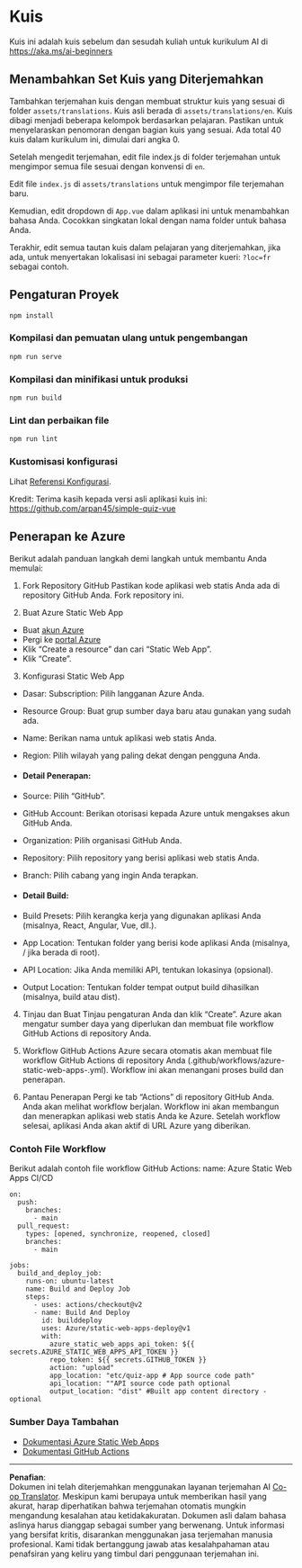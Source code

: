 <!--
CO_OP_TRANSLATOR_METADATA:
{
  "original_hash": "d699cf8509f74baa5b0b838de5cf0662",
  "translation_date": "2025-08-29T12:52:47+00:00",
  "source_file": "etc/quiz-app/README.md",
  "language_code": "id"
}
-->
# Kuis

Kuis ini adalah kuis sebelum dan sesudah kuliah untuk kurikulum AI di https://aka.ms/ai-beginners

## Menambahkan Set Kuis yang Diterjemahkan

Tambahkan terjemahan kuis dengan membuat struktur kuis yang sesuai di folder `assets/translations`. Kuis asli berada di `assets/translations/en`. Kuis dibagi menjadi beberapa kelompok berdasarkan pelajaran. Pastikan untuk menyelaraskan penomoran dengan bagian kuis yang sesuai. Ada total 40 kuis dalam kurikulum ini, dimulai dari angka 0.

Setelah mengedit terjemahan, edit file index.js di folder terjemahan untuk mengimpor semua file sesuai dengan konvensi di `en`.

Edit file `index.js` di `assets/translations` untuk mengimpor file terjemahan baru.

Kemudian, edit dropdown di `App.vue` dalam aplikasi ini untuk menambahkan bahasa Anda. Cocokkan singkatan lokal dengan nama folder untuk bahasa Anda.

Terakhir, edit semua tautan kuis dalam pelajaran yang diterjemahkan, jika ada, untuk menyertakan lokalisasi ini sebagai parameter kueri: `?loc=fr` sebagai contoh.

## Pengaturan Proyek

```
npm install
```

### Kompilasi dan pemuatan ulang untuk pengembangan

```
npm run serve
```

### Kompilasi dan minifikasi untuk produksi

```
npm run build
```

### Lint dan perbaikan file

```
npm run lint
```

### Kustomisasi konfigurasi

Lihat [Referensi Konfigurasi](https://cli.vuejs.org/config/).

Kredit: Terima kasih kepada versi asli aplikasi kuis ini: https://github.com/arpan45/simple-quiz-vue

## Penerapan ke Azure

Berikut adalah panduan langkah demi langkah untuk membantu Anda memulai:

1. Fork Repository GitHub
Pastikan kode aplikasi web statis Anda ada di repository GitHub Anda. Fork repository ini.

2. Buat Azure Static Web App
- Buat [akun Azure](http://azure.microsoft.com)
- Pergi ke [portal Azure](https://portal.azure.com) 
- Klik “Create a resource” dan cari “Static Web App”.
- Klik “Create”.

3. Konfigurasi Static Web App
- Dasar: Subscription: Pilih langganan Azure Anda.
- Resource Group: Buat grup sumber daya baru atau gunakan yang sudah ada.
- Name: Berikan nama untuk aplikasi web statis Anda.
- Region: Pilih wilayah yang paling dekat dengan pengguna Anda.

- #### Detail Penerapan:
- Source: Pilih “GitHub”.
- GitHub Account: Berikan otorisasi kepada Azure untuk mengakses akun GitHub Anda.
- Organization: Pilih organisasi GitHub Anda.
- Repository: Pilih repository yang berisi aplikasi web statis Anda.
- Branch: Pilih cabang yang ingin Anda terapkan.

- #### Detail Build:
- Build Presets: Pilih kerangka kerja yang digunakan aplikasi Anda (misalnya, React, Angular, Vue, dll.).
- App Location: Tentukan folder yang berisi kode aplikasi Anda (misalnya, / jika berada di root).
- API Location: Jika Anda memiliki API, tentukan lokasinya (opsional).
- Output Location: Tentukan folder tempat output build dihasilkan (misalnya, build atau dist).

4. Tinjau dan Buat
Tinjau pengaturan Anda dan klik “Create”. Azure akan mengatur sumber daya yang diperlukan dan membuat file workflow GitHub Actions di repository Anda.

5. Workflow GitHub Actions
Azure secara otomatis akan membuat file workflow GitHub Actions di repository Anda (.github/workflows/azure-static-web-apps-<name>.yml). Workflow ini akan menangani proses build dan penerapan.

6. Pantau Penerapan
Pergi ke tab “Actions” di repository GitHub Anda.
Anda akan melihat workflow berjalan. Workflow ini akan membangun dan menerapkan aplikasi web statis Anda ke Azure.
Setelah workflow selesai, aplikasi Anda akan aktif di URL Azure yang diberikan.

### Contoh File Workflow

Berikut adalah contoh file workflow GitHub Actions:
name: Azure Static Web Apps CI/CD
```
on:
  push:
    branches:
      - main
  pull_request:
    types: [opened, synchronize, reopened, closed]
    branches:
      - main

jobs:
  build_and_deploy_job:
    runs-on: ubuntu-latest
    name: Build and Deploy Job
    steps:
      - uses: actions/checkout@v2
      - name: Build And Deploy
        id: builddeploy
        uses: Azure/static-web-apps-deploy@v1
        with:
          azure_static_web_apps_api_token: ${{ secrets.AZURE_STATIC_WEB_APPS_API_TOKEN }}
          repo_token: ${{ secrets.GITHUB_TOKEN }}
          action: "upload"
          app_location: "etc/quiz-app # App source code path"
          api_location: ""API source code path optional
          output_location: "dist" #Built app content directory - optional
```

### Sumber Daya Tambahan
- [Dokumentasi Azure Static Web Apps](https://learn.microsoft.com/azure/static-web-apps/getting-started)
- [Dokumentasi GitHub Actions](https://docs.github.com/actions/use-cases-and-examples/deploying/deploying-to-azure-static-web-app)

---

**Penafian**:  
Dokumen ini telah diterjemahkan menggunakan layanan terjemahan AI [Co-op Translator](https://github.com/Azure/co-op-translator). Meskipun kami berupaya untuk memberikan hasil yang akurat, harap diperhatikan bahwa terjemahan otomatis mungkin mengandung kesalahan atau ketidakakuratan. Dokumen asli dalam bahasa aslinya harus dianggap sebagai sumber yang berwenang. Untuk informasi yang bersifat kritis, disarankan menggunakan jasa terjemahan manusia profesional. Kami tidak bertanggung jawab atas kesalahpahaman atau penafsiran yang keliru yang timbul dari penggunaan terjemahan ini.